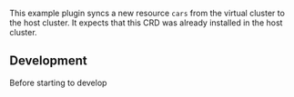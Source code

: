 This example plugin syncs a new resource `cars` from the virtual cluster to the host cluster. It expects that this CRD was already installed in the host cluster. 

## Development

Before starting to develop 

